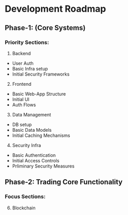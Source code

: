 # Development Roadmap

## Phase-1: (Core Systems)

### Priority Sections:

1. Backend
  - User Auth
  - Basic Infra setup
  - Initial Security Frameworks

2. Frontend
- Basic Web-App Structure
- Initial UI
- Auth Flows

3. Data Management
- DB setup
- Basic Data Models
- Initial Caching Mechanisms

4. Security Infra
- Basic Authentication
- Initial Access Controls
- Prliminary Security Measures

## Phase-2: Trading Core Functionality
### Focus Sections:
6. Blockchain 

